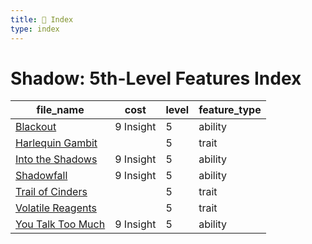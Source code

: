 ```yaml
---
title: 📑 Index
type: index
---
```


# Shadow: 5th-Level Features Index

| file_name                                       | cost      | level | feature_type |
| ----------------------------------------------- | --------- | ----- | ------------ |
| [Blackout](../Blackout)                         | 9 Insight | 5     | ability      |
| [Harlequin Gambit](../Harlequin%20Gambit)       |           | 5     | trait        |
| [Into the Shadows](../Into%20the%20Shadows)     | 9 Insight | 5     | ability      |
| [Shadowfall](../Shadowfall)                     | 9 Insight | 5     | ability      |
| [Trail of Cinders](../Trail%20of%20Cinders)     |           | 5     | trait        |
| [Volatile Reagents](../Volatile%20Reagents)     |           | 5     | trait        |
| [You Talk Too Much](../You%20Talk%20Too%20Much) | 9 Insight | 5     | ability      |
